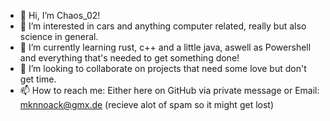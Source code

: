 - 👋 Hi, I’m Chaos_02!
- 👀 I’m interested in cars and anything computer related, really but also science in general.
- 🌱 I’m currently learning rust, c++ and a little java, aswell as Powershell and everything that's needed to get something done!
- 💞️ I’m looking to collaborate on projects that need some love but don't get time.
- 📫 How to reach me:
	Either here on GitHub via private message or
	Email: mknnoack@gmx.de (recieve alot of spam so it might get lost)

<!---
Chaos02/Chaos02 is a ✨ special ✨ repository because its `README.md` (this file) appears on your GitHub profile.
You can click the Preview link to take a look at your changes.
--->
